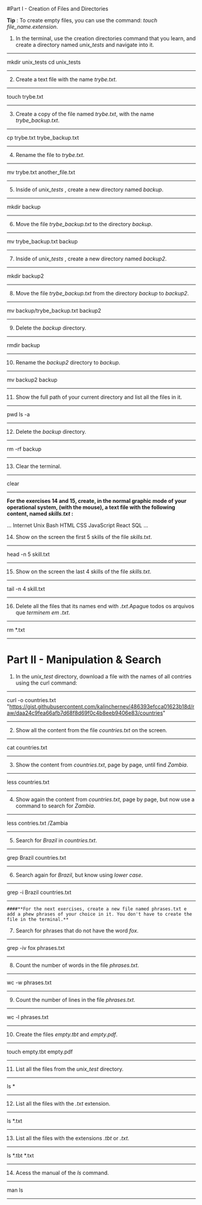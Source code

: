 #Part I - Creation of Files and Directories

**Tip** : To create empty files, you can use the command: *touch file_name.extension*.

1. In the terminal, use the creation directories command that you learn, and create a directory named *unix_tests* and navigate into it.

***
mkdir unix_tests
cd unix_tests
***

2.  Create a text file with the name *trybe.txt*.

***
touch trybe.txt
***

3.  Create a copy of the file named *trybe.txt*, with the name *trybe_backup.txt*.

***
cp trybe.txt trybe_backup.txt
***

4.  Rename the file to *trybe.txt*.

***
mv trybe.txt another_file.txt
***

5.  Inside of *unix_tests* , create a new directory named *backup*.

***
mkdir backup
***

6.  Move the file *trybe_backup.txt* to the directory *backup*.

***
mv trybe_backup.txt backup
***

7.  Inside of *unix_tests* , create a new directory named *backup2*.

***
mkdir backup2
***

8.  Move the file *trybe_backup.txt* from the directory *backup* to *backup2*.

***
mv backup/trybe_backup.txt backup2
***

9.  Delete the *backup* directory.

***
rmdir backup
***

10. Rename the *backup2* directory to *backup*.

***
mv backup2 backup
***

11. Show the full path of your current directory and list all the files in it.

***
pwd
ls -a
***

12. Delete the *backup* directory.

***
rm -rf backup
***

13. Clear the terminal.

***
clear
***


**For the exercises 14 and 15, create, in the normal graphic mode of your operational system, (with the mouse), a text file with the following content, named _skills.txt_ :**

...
Internet
Unix
Bash
HTML
CSS
JavaScript
React
SQL
...

14. Show on the screen the first 5 skills of the file *skills.txt*.

***
head -n 5 skill.txt
***

15. Show on the screen the last 4 skills of the file *skills.txt*.

***
tail -n 4 skill.txt
***

16. Delete all the files that its names end with *.txt*.Apague todos os arquivos que *terminem em .txt*.

***
rm *.txt
***

# Part II - Manipulation & Search

1.  In the *unix_test* directory, download a file with the names of all contries using the curl command:

***
curl -o countries.txt "https://gist.githubusercontent.com/kalinchernev/486393efcca01623b18d/raw/daa24c9fea66afb7d68f8d69f0c4b8eeb9406e83/countries"
***

2.  Show all the content from the file *countries.txt* on the screen.

***
cat countries.txt
***

3.  Show the content from *countries.txt*, page by page, until find *Zambia*.

***
less countries.txt
***

4.  Show again the content from *countries.txt*, page by page, but now use a command to search for *Zambia*.

***
less contries.txt
/Zambia
***

5.  Search for *Brazil* in *countries.txt*.

***
grep Brazil countries.txt
***

6.  Search again for *Brazil*, but know using *lower case*.

***
grep -i Brazil countries.txt
***

    ####**For the next exercises, create a new file named phrases.txt e add a phew phrases of your choice in it. You don't have to create the file in the terminal.**
    
7.  Search for phrases that do not have the word *fox*.

***
grep -iv fox phrases.txt
***

8.  Count the number of words in the file *phrases.txt*.

***
wc -w phrases.txt
***

9.  Count the number of lines in the file *phrases.txt*.

***
wc -l phrases.txt
***

10. Create the files *empty.tbt* and *empty.pdf*.

***
touch empty.tbt empty.pdf
***

11. List all the files from the *unix_test* directory.

***
ls *
***

12. List all the files with the *.txt* extension.

***
ls *.txt
***

13. List all the files with the extensions *.tbt* or *.txt*.

***
ls *.tbt *.txt
***

14. Acess the manual of the *ls* command.

***
man ls
***
